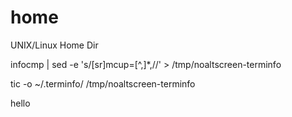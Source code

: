 home
====

UNIX/Linux Home Dir

infocmp | sed -e 's/[sr]mcup=[^,]*,//' > /tmp/noaltscreen-terminfo 

tic -o ~/.terminfo/ /tmp/noaltscreen-terminfo

hello
